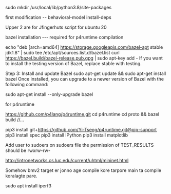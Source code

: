 
sudo mkdir /usr/local/lib/python3.8/site-packages


first modification -- behavioral-model install-deps

Upper 2 are for Jfingerhuts script for ubuntu 20


bazel installation --- required for p4runtime compilation 

echo "deb [arch=amd64] https://storage.googleapis.com/bazel-apt stable jdk1.8" | sudo tee /etc/apt/sources.list.d/bazel.list
curl https://bazel.build/bazel-release.pub.gpg | sudo apt-key add -
If you want to install the testing version of Bazel, replace stable with testing.

Step 3: Install and update Bazel
sudo apt-get update && sudo apt-get install bazel
Once installed, you can upgrade to a newer version of Bazel with the following command:

sudo apt-get install --only-upgrade bazel

for p4runtime 

https://github.com/p4lang/p4runtime.git
cd p4runtime
cd proto && bazel build //...


pip3 install git+https://github.com/Yi-Tseng/p4runtime.git@pip-support
 pip3 install spec
  pip3 install IPython
pip3 install matplotlib

Add user to sudoers on sudoers file 
the permission of TEST_RESULTS should be rwxrw-rw-



http://intronetworks.cs.luc.edu/current/uhtml/mininet.html


Somehow bmv2 target er jonno age compile kore tarpore main ta compile koralagte pare.

sudo apt install iperf3
